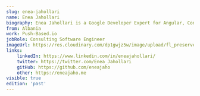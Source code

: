 ```yaml
---
slug: enea-jahollari
name: Enea Jahollari
biography: Enea Jahollari is a Google Developer Expert for Angular, Consultant, Trainer & Senior Software Engineer who builds, audits and optimizes web applications @ Push-Based.io. He loves open source and contributes to it by writing code, content, and tweets! Loves hyping Angular in his free time.
from: Albania
work: Push-Based.io
jobRole: Consulting Software Engineer
imageUrl: https://res.cloudinary.com/dp1gwjz5w/image/upload/fl_preserve_transparency/v1709387639/ngrome-speaker/Enea_Jahollari_xz72yg.jpg?_s=public-apps
links:
    linkedIn: https://www.linkedin.com/in/eneajahollari/
    twitter: https://twitter.com/Enea_Jahollari
    gitHub: https://github.com/eneajaho
    other: https://eneajaho.me
visible: true
edition: 'past'
---
```

